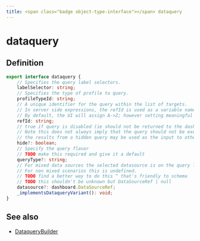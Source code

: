 ```yaml
---
title: <span class="badge object-type-interface"></span> dataquery
---
```

# <span class="badge object-type-interface"></span> dataquery

## Definition

```typescript
export interface dataquery {
	// Specifies the query label selectors.
	labelSelector: string;
	// Specifies the type of profile to query.
	profileTypeId: string;
	// A unique identifier for the query within the list of targets.
	// In server side expressions, the refId is used as a variable name to identify results.
	// By default, the UI will assign A->Z; however setting meaningful names may be useful.
	refId: string;
	// true if query is disabled (ie should not be returned to the dashboard)
	// Note this does not always imply that the query should not be executed since
	// the results from a hidden query may be used as the input to other queries (SSE etc)
	hide?: boolean;
	// Specify the query flavor
	// TODO make this required and give it a default
	queryType?: string;
	// For mixed data sources the selected datasource is on the query level.
	// For non mixed scenarios this is undefined.
	// TODO find a better way to do this ^ that's friendly to schema
	// TODO this shouldn't be unknown but DataSourceRef | null
	datasource?: dashboard.DataSourceRef;
	_implementsDataqueryVariant(): void;
}

```
## See also

 * <span class="badge builder"></span> [DataqueryBuilder](./builder-DataqueryBuilder.md)
